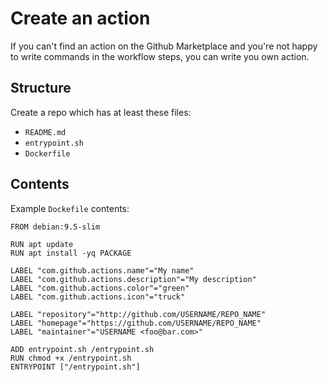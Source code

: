 # Create an action

If you can't find an action on the Github Marketplace and you're not happy to write commands in the workflow steps, you can write you own action.


## Structure

Create a repo which has at least these files:

- `README.md`
- `entrypoint.sh`
- `Dockerfile`


## Contents

Example `Dockefile` contents:

```docker
FROM debian:9.5-slim

RUN apt update
RUN apt install -yq PACKAGE

LABEL "com.github.actions.name"="My name"
LABEL "com.github.actions.description"="My description"
LABEL "com.github.actions.color"="green"
LABEL "com.github.actions.icon"="truck"

LABEL "repository"="http://github.com/USERNAME/REPO_NAME"
LABEL "homepage"="https://github.com/USERNAME/REPO_NAME"
LABEL "maintainer"="USERNAME <foo@bar.com>"

ADD entrypoint.sh /entrypoint.sh
RUN chmod +x /entrypoint.sh
ENTRYPOINT ["/entrypoint.sh"]
```
